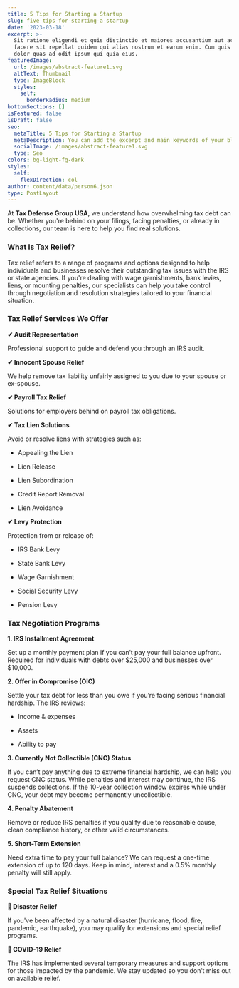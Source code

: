 ```yaml
---
title: 5 Tips for Starting a Startup
slug: five-tips-for-starting-a-startup
date: '2023-03-18'
excerpt: >-
  Sit ratione eligendi et quis distinctio et maiores accusantium aut accusamus
  facere sit repellat quidem qui alias nostrum et earum enim. Cum quis sint eos
  dolor quas ad odit ipsum qui quia eius.
featuredImage:
  url: /images/abstract-feature1.svg
  altText: Thumbnail
  type: ImageBlock
  styles:
    self:
      borderRadius: medium
bottomSections: []
isFeatured: false
isDraft: false
seo:
  metaTitle: 5 Tips for Starting a Startup
  metaDescription: You can add the excerpt and main keywords of your blog post here.
  socialImage: /images/abstract-feature1.svg
  type: Seo
colors: bg-light-fg-dark
styles:
  self:
    flexDirection: col
author: content/data/person6.json
type: PostLayout
---
```

At **Tax Defense Group USA**, we understand how overwhelming tax debt can be. Whether you're behind on your filings, facing penalties, or already in collections, our team is here to help you find real solutions.

### **What Is Tax Relief?**

Tax relief refers to a range of programs and options designed to help individuals and businesses resolve their outstanding tax issues with the IRS or state agencies. If you're dealing with wage garnishments, bank levies, liens, or mounting penalties, our specialists can help you take control through negotiation and resolution strategies tailored to your financial situation.

### **Tax Relief Services We Offer**

**✔ Audit Representation**

Professional support to guide and defend you through an IRS audit.

**✔ Innocent Spouse Relief**

We help remove tax liability unfairly assigned to you due to your spouse or ex-spouse.

**✔ Payroll Tax Relief**

Solutions for employers behind on payroll tax obligations.

**✔ Tax Lien Solutions**

Avoid or resolve liens with strategies such as:

*   Appealing the Lien

*   Lien Release

*   Lien Subordination

*   Credit Report Removal

*   Lien Avoidance

**✔ Levy Protection**

Protection from or release of:

*   IRS Bank Levy

*   State Bank Levy

*   Wage Garnishment

*   Social Security Levy

*   Pension Levy

### **Tax Negotiation Programs**

**1. IRS Installment Agreement**

Set up a monthly payment plan if you can’t pay your full balance upfront. Required for individuals with debts over $25,000 and businesses over $10,000.

**2. Offer in Compromise (OIC)**

Settle your tax debt for less than you owe if you’re facing serious financial hardship. The IRS reviews:

*   Income & expenses

*   Assets

*   Ability to pay

**3. Currently Not Collectible (CNC) Status**

If you can’t pay anything due to extreme financial hardship, we can help you request CNC status. While penalties and interest may continue, the IRS suspends collections. If the 10-year collection window expires while under CNC, your debt may become permanently uncollectible.

**4. Penalty Abatement**

Remove or reduce IRS penalties if you qualify due to reasonable cause, clean compliance history, or other valid circumstances.

**5. Short-Term Extension**

Need extra time to pay your full balance? We can request a one-time extension of up to 120 days. Keep in mind, interest and a 0.5% monthly penalty will still apply.

### **Special Tax Relief Situations**

**📍 Disaster Relief**

If you've been affected by a natural disaster (hurricane, flood, fire, pandemic, earthquake), you may qualify for extensions and special relief programs.

**🦠 COVID-19 Relief**

The IRS has implemented several temporary measures and support options for those impacted by the pandemic. We stay updated so you don’t miss out on available relief.

